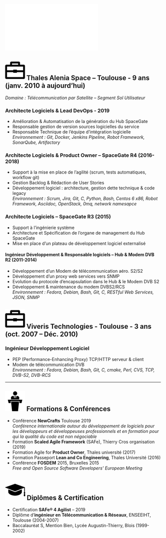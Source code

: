 ![](./header/header.pdf)



## ![taf](./images/taf.png) Thales Alenia Space – Toulouse - 9 ans (janv. 2010 à aujourd’hui)

*Domaine : Télécommunication par Satellite – Segment Sol Utilisateur*

### Architecte Logiciels & Lead DevOps - 2019
* Amélioration & Automatisation de la génération du Hub SpaceGate
* Responsable gestion de version sources logicielles du service
* Responsable Technique de l’équipe d’intégration logicielle\
*Environnement : Git, Docker, Jenkins Pipeline, Robot Framework, SonarQube, Artifactory*


### Architecte Logiciels & Product Owner – SpaceGate R4 (2016-2018)
* Support à la mise en place de l’agilité (scrum, tests automatiques, workflow git)
* Gestion Backlog & Rédaction de User Stories 
* Développement logiciel : architecture, gestion dette technique & code legacy\
*Environnement : Scrum, Jira, Git, C, Python, Bash, Centos 6 x86, Robot Framework, Asciidoc, OpenStack, 0mq, network namesapce*

### Architecte Logiciels – SpaceGate R3 (2015)
* Support à l’ingénierie système
* Architecture et Spécification de l’organe de management du Hub SpaceGate
* Mise en place d’un plateau de développement logiciel externalisé

#### Ingénieur Développement & Responsable logiciels – Hub & Modem DVB R2 (2011-2014)
* Développement d’un Modem de télécommunication aéro. S2/S2
* Développement d’un proxy web services vers SNMP 
* Evolution du protocole d’encapsulation dans le Hub & le Modem DVB S2
* Développement & maintenance du modem DVBS2/RCS\
*Environnement : Fedora, Debian, Bash, Git, C, RESTful Web Services, JSON, SNMP*

## ![taf](./images/taf.png) Viveris Technologies - Toulouse  - 3 ans (oct. 2007 – Déc. 2010)

### Ingénieur Développement Logiciel
* PEP  (Performance-Enhancing Proxy) TCP/HTTP serveur & client
* Modem de télécommunication DVB\
*Environnement : Fedora, Debian, Bash, Git, C, cmake, Perl, CVS, TCP, DVB-S2, DVB-RCS*

---

## ![taf](./images/formation.png) Formations & Conférences
* Conférence **NewCrafts** Toulouse 2019\
*Conférence internationale autour du développement de logiciels pour les développeurs et développeuses professionnels et en formation pour qui la qualité du code est non négociable*
* Formation **Scaled Agile Framework** (SAFe), Thierry Cros organisation (2019)
* Formation Agile for **Product Owner**, Thales université (2017)
* Formation Passeport **Lean and Co Engineering**, Thales Université (2016)
* Conférence **FOSDEM** 2015, Bruxelles 2015\
*Free and Open Source Software Developers' European Meeting*

## ![taf](./images/certif.png) Diplômes & Certification
* Certification **SAFe® 4 Agilist** – 2019
* Diplôme d’**ingénieur en Télécommunication & Réseaux**, ENSEEIHT, Toulouse (2004-2007)
* Baccalauréat S, Mention Bien, Lycée Augustin-Thierry, Blois (1999-2002)